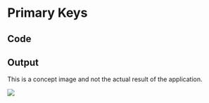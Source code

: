 # Primary Keys

## Code

<code-block src="table-with-pk.txt"/>

## Output

<note>This is a concept image and not the actual result of the application.</note>

![](table-with-pk.svg)